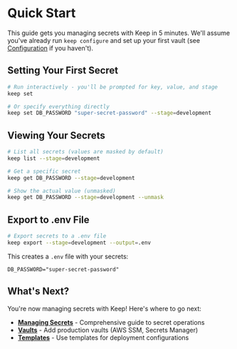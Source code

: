 # Quick Start

This guide gets you managing secrets with Keep in 5 minutes. We'll assume you've already run `keep configure` and set up your first vault (see [Configuration](./configuration) if you haven't).

## Setting Your First Secret

```bash
# Run interactively - you'll be prompted for key, value, and stage
keep set

# Or specify everything directly
keep set DB_PASSWORD "super-secret-password" --stage=development
```

## Viewing Your Secrets

```bash
# List all secrets (values are masked by default)
keep list --stage=development

# Get a specific secret
keep get DB_PASSWORD --stage=development

# Show the actual value (unmasked)
keep get DB_PASSWORD --stage=development --unmask
```

## Export to .env File

```bash
# Export secrets to a .env file
keep export --stage=development --output=.env
```

This creates a `.env` file with your secrets:
```env
DB_PASSWORD="super-secret-password"
```

## What's Next?

You're now managing secrets with Keep! Here's where to go next:

- **[Managing Secrets](./managing-secrets/)** - Comprehensive guide to secret operations
- **[Vaults](./vaults)** - Add production vaults (AWS SSM, Secrets Manager)
- **[Templates](./templates)** - Use templates for deployment configurations